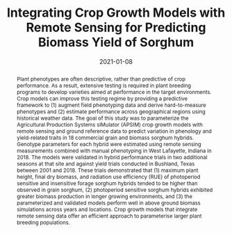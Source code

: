 ---
authors: 
 - Kai-Wei Yang
 - Scott Chapman
 - Neal Carpenter
 - Graeme Hammer
 - Greg McLean
 - bangyou-zheng
 - Yuhao Chen
 - Edward Delp
 - Ali Masjedi
 - Melba Crawford
 - David Ebert
 - Ayman Habib
 - Addie Thompson
 - Clifford Weil
 - Mitchell R Tuinstra

doi: 10.1093/insilicoplants/diab001
date: "2021-01-08"
image_preview: ""
math: false
publication_types: ["2"]
publication: "in silico Plants"
publication_short: ""
selected: false
title: "Integrating Crop Growth Models with Remote Sensing for Predicting Biomass Yield of Sorghum"
tags: 
 - HTP
 - sorghum
 - UAV


abstract: "Plant phenotypes are often descriptive, rather than predictive of crop performance. As a result, extensive testing is required in plant breeding programs to develop varieties aimed at performance in the target environments. Crop models can improve this testing regime by providing a predictive framework to (1) augment field phenotyping data and derive hard-to-measure phenotypes and (2) estimate performance across geographical regions using historical weather data. The goal of this study was to parameterize the Agricultural Production Systems sIMulator (APSIM) crop growth models with remote sensing and ground reference data to predict variation in phenology and yield-related traits in 18 commercial grain and biomass sorghum hybrids. Genotype parameters for each hybrid were estimated using remote sensing measurements combined with manual phenotyping in West Lafayette, Indiana in 2018. The models were validated in hybrid performance trials in two additional seasons at that site and against yield trials conducted in Bushland, Texas between 2001 and 2018. These trials demonstrated that (1) maximum plant height, final dry biomass, and radiation use efficiency (RUE) of photoperiod sensitive and insensitive forage sorghum hybrids tended to be higher than observed in grain sorghum, (2) photoperiod sensitive sorghum hybrids exhibited greater biomass production in longer growing environments, and (3) the parameterized and validated models perform well in above ground biomass simulations across years and locations. Crop growth models that integrate remote sensing data offer an efficient approach to parameterise larger plant breeding populations."

---